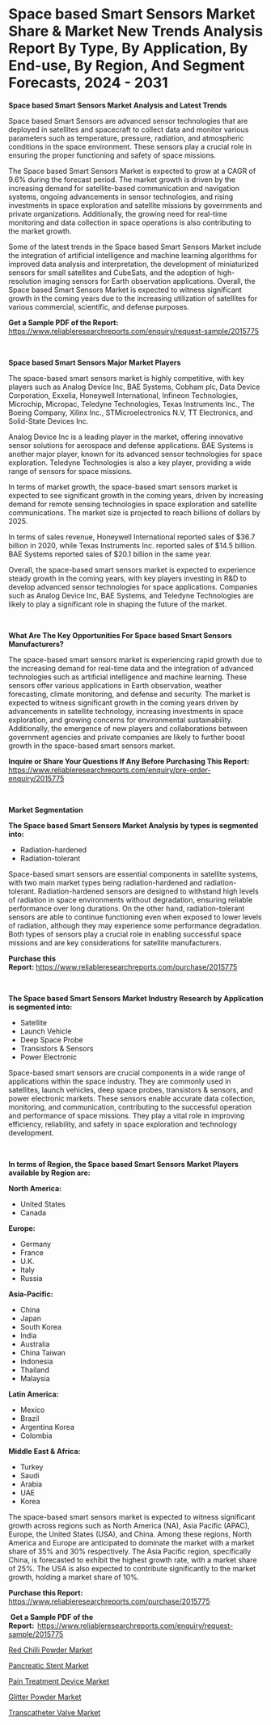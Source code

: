 <p><h1>Space based Smart Sensors Market Share & Market New Trends Analysis Report By Type, By Application, By End-use, By Region, And Segment Forecasts, 2024 - 2031</h1></p><p><strong>Space based Smart Sensors Market Analysis and Latest Trends</strong></p>
<p><p>Space based Smart Sensors are advanced sensor technologies that are deployed in satellites and spacecraft to collect data and monitor various parameters such as temperature, pressure, radiation, and atmospheric conditions in the space environment. These sensors play a crucial role in ensuring the proper functioning and safety of space missions.</p><p>The Space based Smart Sensors Market is expected to grow at a CAGR of 9.6% during the forecast period. The market growth is driven by the increasing demand for satellite-based communication and navigation systems, ongoing advancements in sensor technologies, and rising investments in space exploration and satellite missions by governments and private organizations. Additionally, the growing need for real-time monitoring and data collection in space operations is also contributing to the market growth.</p><p>Some of the latest trends in the Space based Smart Sensors Market include the integration of artificial intelligence and machine learning algorithms for improved data analysis and interpretation, the development of miniaturized sensors for small satellites and CubeSats, and the adoption of high-resolution imaging sensors for Earth observation applications. Overall, the Space based Smart Sensors Market is expected to witness significant growth in the coming years due to the increasing utilization of satellites for various commercial, scientific, and defense purposes.</p></p>
<p><strong>Get a Sample PDF of the Report:&nbsp;</strong> <a href="https://www.reliableresearchreports.com/enquiry/request-sample/2015775">https://www.reliableresearchreports.com/enquiry/request-sample/2015775</a></p>
<p>&nbsp;</p>
<p><strong>Space based Smart Sensors Major Market Players</strong></p>
<p><p>The space-based smart sensors market is highly competitive, with key players such as Analog Device Inc, BAE Systems, Cobham plc, Data Device Corporation, Exxelia, Honeywell International, Infineon Technologies, Microchip, Micropac, Teledyne Technologies, Texas Instruments Inc., The Boeing Company, Xilinx Inc., STMicroelectronics N.V, TT Electronics, and Solid-State Devices Inc.</p><p>Analog Device Inc is a leading player in the market, offering innovative sensor solutions for aerospace and defense applications. BAE Systems is another major player, known for its advanced sensor technologies for space exploration. Teledyne Technologies is also a key player, providing a wide range of sensors for space missions.</p><p>In terms of market growth, the space-based smart sensors market is expected to see significant growth in the coming years, driven by increasing demand for remote sensing technologies in space exploration and satellite communications. The market size is projected to reach billions of dollars by 2025.</p><p>In terms of sales revenue, Honeywell International reported sales of $36.7 billion in 2020, while Texas Instruments Inc. reported sales of $14.5 billion. BAE Systems reported sales of $20.1 billion in the same year.</p><p>Overall, the space-based smart sensors market is expected to experience steady growth in the coming years, with key players investing in R&D to develop advanced sensor technologies for space applications. Companies such as Analog Device Inc, BAE Systems, and Teledyne Technologies are likely to play a significant role in shaping the future of the market.</p></p>
<p>&nbsp;</p>
<p><strong>What Are The Key Opportunities For Space based Smart Sensors Manufacturers?</strong></p>
<p><p>The space-based smart sensors market is experiencing rapid growth due to the increasing demand for real-time data and the integration of advanced technologies such as artificial intelligence and machine learning. These sensors offer various applications in Earth observation, weather forecasting, climate monitoring, and defense and security. The market is expected to witness significant growth in the coming years driven by advancements in satellite technology, increasing investments in space exploration, and growing concerns for environmental sustainability. Additionally, the emergence of new players and collaborations between government agencies and private companies are likely to further boost growth in the space-based smart sensors market.</p></p>
<p><strong>Inquire or Share Your Questions If Any Before Purchasing This Report:</strong> <a href="https://www.reliableresearchreports.com/enquiry/pre-order-enquiry/2015775">https://www.reliableresearchreports.com/enquiry/pre-order-enquiry/2015775</a></p>
<p>&nbsp;</p>
<p><strong>Market Segmentation</strong></p>
<p><strong>The Space based Smart Sensors Market Analysis by types is segmented into:</strong></p>
<p><ul><li>Radiation-hardened</li><li>Radiation-tolerant</li></ul></p>
<p><p>Space-based smart sensors are essential components in satellite systems, with two main market types being radiation-hardened and radiation-tolerant. Radiation-hardened sensors are designed to withstand high levels of radiation in space environments without degradation, ensuring reliable performance over long durations. On the other hand, radiation-tolerant sensors are able to continue functioning even when exposed to lower levels of radiation, although they may experience some performance degradation. Both types of sensors play a crucial role in enabling successful space missions and are key considerations for satellite manufacturers.</p></p>
<p><strong>Purchase this Report:&nbsp;</strong><a href="https://www.reliableresearchreports.com/purchase/2015775">https://www.reliableresearchreports.com/purchase/2015775</a></p>
<p>&nbsp;</p>
<p><strong>The Space based Smart Sensors Market Industry Research by Application is segmented into:</strong></p>
<p><ul><li>Satellite</li><li>Launch Vehicle</li><li>Deep Space Probe</li><li>Transistors & Sensors</li><li>Power Electronic</li></ul></p>
<p><p>Space-based smart sensors are crucial components in a wide range of applications within the space industry. They are commonly used in satellites, launch vehicles, deep space probes, transistors & sensors, and power electronic markets. These sensors enable accurate data collection, monitoring, and communication, contributing to the successful operation and performance of space missions. They play a vital role in improving efficiency, reliability, and safety in space exploration and technology development.</p></p>
<p>&nbsp;</p>
<p><strong>In terms of Region, the Space based Smart Sensors Market Players available by Region are:</strong></p>
<p>
    <p> <strong> North America: </strong>
        <ul>
            <li>United States</li>
            <li>Canada</li>
        </ul>
        </p> 
    <p> <strong> Europe: </strong>
        <ul>
            <li>Germany</li>
            <li>France</li>
            <li>U.K.</li>
            <li>Italy</li>
            <li>Russia</li>
        </ul>
        </p> 
    <p> <strong> Asia-Pacific: </strong>
        <ul>
            <li>China</li>
            <li>Japan</li>
            <li>South Korea</li>
            <li>India</li>
            <li>Australia</li>
            <li>China Taiwan</li>
            <li>Indonesia</li>
            <li>Thailand</li>
            <li>Malaysia</li>
        </ul>
        </p> 
    <p> <strong> Latin America: </strong>
        <ul>
            <li>Mexico</li>
            <li>Brazil</li>
            <li>Argentina Korea</li>
            <li>Colombia</li>
        </ul>
        </p> 
    <p> <strong> Middle East & Africa: </strong>
        <ul>
            <li>Turkey</li>
            <li>Saudi</li>
            <li>Arabia</li>
            <li>UAE</li>
            <li>Korea</li>
        </ul>
    </p>
    </p>
<p><p>The space-based smart sensors market is expected to witness significant growth across regions such as North America (NA), Asia Pacific (APAC), Europe, the United States (USA), and China. Among these regions, North America and Europe are anticipated to dominate the market with a market share of 35% and 30% respectively. The Asia Pacific region, specifically China, is forecasted to exhibit the highest growth rate, with a market share of 25%. The USA is also expected to contribute significantly to the market growth, holding a market share of 10%.</p></p>
<p><strong>Purchase this Report: </strong><a href="https://www.reliableresearchreports.com/purchase/2015775">https://www.reliableresearchreports.com/purchase/2015775</a></p>
<p>&nbsp;<strong>Get a Sample PDF of the Report:&nbsp;&nbsp;</strong><a href="https://www.reliableresearchreports.com/enquiry/request-sample/2015775">https://www.reliableresearchreports.com/enquiry/request-sample/2015775</a></p>
<p><strong></strong></p>
<p><p><a href="https://view.publitas.com/reportprime-1/red-chilli-powder-market-size-share-trends-analysis-report-by-material-by-type-by-end-user-by-region-and-segment-forecasts-2024-2031/">Red Chilli Powder Market</a></p><p><a href="https://forested-sushi-9b0.notion.site/Pancreatic-Stent-Market-Share-Market-New-Trends-Analysis-Report-By-Type-By-Application-By-End-us-c850c595b3d14e1bb56a2fa086c33fe7">Pancreatic Stent Market</a></p><p><a href="https://summer-dogwood-3e9.notion.site/Pain-Treatment-Device-Market-Provides-Detailed-Segmentation-of-this-Market-based-on-Type-Applicatio-1d72b7e5509343bb8bb4944d1c1d840f">Pain Treatment Device Market</a></p><p><a href="https://view.publitas.com/reportprime-1/glitter-powder-market-growth-market-trends-covid-19-impact-and-forecasts-for-period-from-2024-2031/">Glitter Powder Market</a></p><p><a href="https://lydian-appliance-61d.notion.site/Global-Transcatheter-Valve-Market-by-Types-Applications-and-Major-Players-with-Regional-Growth-Ra-3319e803599d48f3aa1340b064e028f8">Transcatheter Valve Market</a></p></p>